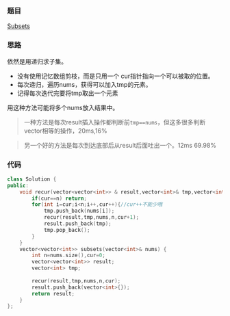 ### 题目
[Subsets](https://leetcode-cn.com/problems/subsets/submissions/)
### 思路
依然是用递归求子集。

+ 没有使用记忆数组剪枝，而是只用一个 cur指针指向一个可以被取的位置。
+ 每次递归，遍历nums，获得可以加入tmp的元素。
+ 记得每次迭代完要将tmp取出一个元素

用这种方法可能将多个nums放入结果中。
> 一种方法是每次result插入操作都判断前```tmp==nums```，但这多很多判断vector<int>相等的操作，20ms,16%

> 另一个好的方法是每次到达底部后从result后面吐出一个。12ms 69.98%
### 代码
```c++
class Solution {
public:
    void recur(vector<vector<int>> & result,vector<int>& tmp,vector<int>& nums,int n,int cur){
        if(cur==n) return;
        for(int i=cur;i<n;i++,cur++){//cur++不能少哦
            tmp.push_back(nums[i]);
            recur(result,tmp,nums,n,cur+1);
            result.push_back(tmp);
            tmp.pop_back();
        }
    }
    vector<vector<int>> subsets(vector<int>& nums) {
        int n=nums.size(),cur=0;
        vector<vector<int>> result;
        vector<int> tmp;
        
        recur(result,tmp,nums,n,cur);
        result.push_back(vector<int>{});
        return result;
    }
};
```
